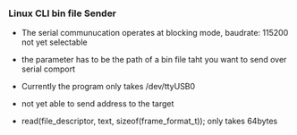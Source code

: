 ###  Linux CLI bin file Sender

- The serial communucation operates at blocking mode, baudrate: 115200 not yet selectable

- the parameter has to be the path of a bin file taht you want to send over serial comport

- Currently the program only takes /dev/ttyUSB0

- not yet able to send address to the target

- read(file_descriptor, text, sizeof(frame_format_t)); only takes 64bytes